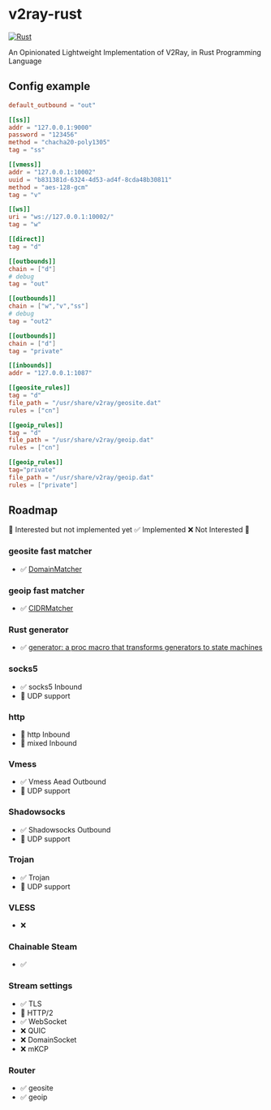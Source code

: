# v2ray-rust
[![Rust](https://github.com/Qv2ray/v2ray-rust/actions/workflows/rust.yml/badge.svg)](https://github.com/Qv2ray/v2ray-rust/actions/workflows/rust.yml)

An Opinionated Lightweight Implementation of V2Ray, in Rust Programming Language

## Config example

````toml
default_outbound = "out"

[[ss]]
addr = "127.0.0.1:9000"
password = "123456"
method = "chacha20-poly1305"
tag = "ss"

[[vmess]]
addr = "127.0.0.1:10002"
uuid = "b831381d-6324-4d53-ad4f-8cda48b30811"
method = "aes-128-gcm"
tag = "v"

[[ws]]
uri = "ws://127.0.0.1:10002/"
tag = "w"

[[direct]]
tag = "d"

[[outbounds]]
chain = ["d"]
# debug
tag = "out"

[[outbounds]]
chain = ["w","v","ss"]
# debug
tag = "out2"

[[outbounds]]
chain = ["d"]
tag = "private"

[[inbounds]]
addr = "127.0.0.1:1087"

[[geosite_rules]]
tag = "d"
file_path = "/usr/share/v2ray/geosite.dat"
rules = ["cn"]

[[geoip_rules]]
tag = "d"
file_path = "/usr/share/v2ray/geoip.dat"
rules = ["cn"]

[[geoip_rules]]
tag="private"
file_path = "/usr/share/v2ray/geoip.dat"
rules = ["private"]

````

## Roadmap

🚧 Interested but not implemented yet ✅ Implemented ❌ Not Interested 🤔 

### geosite fast matcher
- ✅ [DomainMatcher](https://github.com/Qv2ray/DomainMatcher)

### geoip fast matcher
- ✅ [CIDRMatcher](https://github.com/Qv2ray/CIDRMatcher)

### Rust generator
- ✅ [generator: a proc macro that transforms generators to state machines](https://github.com/darsvador/generator)

### socks5
- ✅ socks5 Inbound
- 🚧 UDP support

### http
- 🚧 http Inbound
- 🚧 mixed Inbound

### Vmess

- ✅ Vmess Aead Outbound
- 🚧 UDP support

### Shadowsocks

- ✅ Shadowsocks Outbound
- 🚧 UDP support

### Trojan
- ✅ Trojan
- 🚧 UDP support

### VLESS
- ❌ 

### Chainable Steam
- ✅

### Stream settings

- ✅ TLS
- 🚧 HTTP/2
- ✅ WebSocket
- ❌ QUIC
- ❌ DomainSocket
- ❌ mKCP

### Router

- ✅ geosite 
- ✅ geoip



